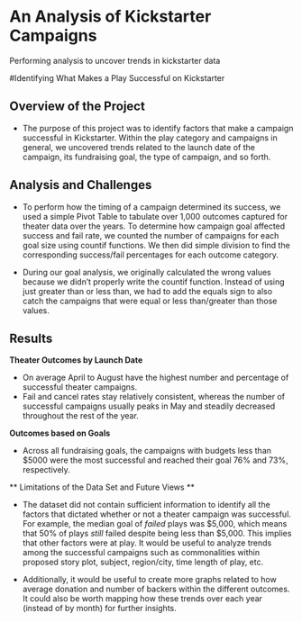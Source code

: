 # An Analysis of Kickstarter Campaigns
Performing analysis to uncover trends in kickstarter data

#Identifying What Makes a Play Successful on Kickstarter

## Overview of the Project
- The purpose of this project was to identify factors that make a campaign successful in Kickstarter. Within the play category and campaigns in general, we uncovered trends related to the launch date of the campaign, its fundraising goal, the type of campaign, and so forth. 

## Analysis and Challenges
- To perform how the timing of a campaign determined its success, we used a simple Pivot Table to tabulate over 1,000 outcomes captured for theater data over the years. To determine how campaign goal affected success and fail rate, we counted the number of campaigns for each goal size using countif functions. We then did simple division to find the corresponding success/fail percentages for each outcome category.  

- During our goal analysis, we originally calculated the wrong values because we didn’t properly write the countif function. Instead of using just greater than or less than, we had to add the equals sign to also catch the campaigns that were equal or less than/greater than those values.  

## Results 
**Theater Outcomes by Launch Date**
- On average April to August have the highest number and percentage of successful theater campaigns.
-  Fail and cancel rates stay relatively consistent, whereas the number of successful campaigns usually peaks in May and steadily decreased throughout the rest of the year. 

**Outcomes based on Goals**
- Across all fundraising goals, the campaigns with budgets less than $5000 were the most successful and reached their goal 76% and 73%, respectively. 

** Limitations of the Data Set and Future Views ** 
- The dataset did not contain sufficient information to identify all the factors that dictated whether or not a theater campaign was successful. For example, the median goal of *failed* plays was $5,000, which means that 50% of plays *still* failed despite being less than $5,000. This implies that other factors were at play. It would be useful to analyze trends among the successful campaigns such as commonalities within proposed story plot, subject, region/city, time length of play, etc. 

- Additionally, it would be useful to create more graphs related to how average donation and number of backers within the different outcomes. It could also be worth mapping how these trends over each year (instead of by month) for further insights. 
